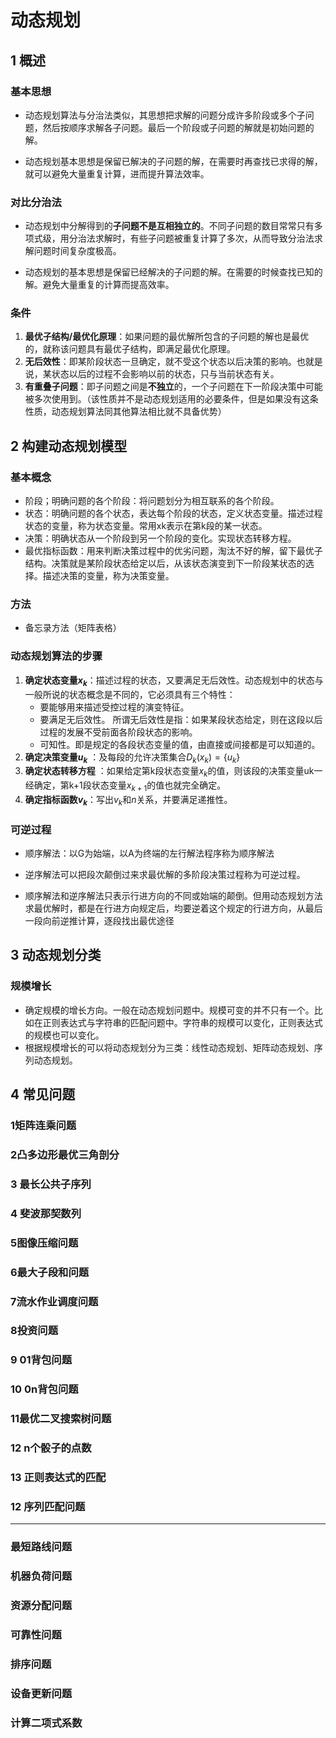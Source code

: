 # 动态规划

## 1 概述
### 基本思想
* 动态规划算法与分治法类似，其思想把求解的问题分成许多阶段或多个子问题，然后按顺序求解各子问题。最后一个阶段或子问题的解就是初始问题的解。

* 动态规划基本思想是保留已解决的子问题的解，在需要时再查找已求得的解，就可以避免大量重复计算，进而提升算法效率。


### 对比分治法
* 动态规划中分解得到的**子问题不是互相独立的**。不同子问题的数目常常只有多项式级，用分治法求解时，有些子问题被重复计算了多次，从而导致分治法求解问题时间复杂度极高。

* 动态规划的基本思想是保留已经解决的子问题的解。在需要的时候查找已知的解。避免大量重复的计算而提高效率。

### 条件
1. **最优子结构/最优化原理**：如果问题的最优解所包含的子问题的解也是最优的，就称该问题具有最优子结构，即满足最优化原理。
2. **无后效性**：即某阶段状态一旦确定，就不受这个状态以后决策的影响。也就是说，某状态以后的过程不会影响以前的状态，只与当前状态有关。
3. **有重叠子问题**：即子问题之间是**不独立**的，一个子问题在下一阶段决策中可能被多次使用到。（该性质并不是动态规划适用的必要条件，但是如果没有这条性质，动态规划算法同其他算法相比就不具备优势）



## 2 构建动态规划模型

### 基本概念

* 阶段；明确问题的各个阶段：将问题划分为相互联系的各个阶段。
* 状态：明确问题的各个状态，表达每个阶段的状态，定义状态变量。描述过程状态的变量，称为状态变量。常用xk表示在第k段的某一状态。
* 决策：明确状态从一个阶段到另一个阶段的变化。实现状态转移方程。
* 最优指标函数：用来判断决策过程中的优劣问题，淘汰不好的解，留下最优子结构。决策就是某阶段状态给定以后，从该状态演变到下一阶段某状态的选择。描述决策的变量，称为决策变量。


### 方法

* 备忘录方法（矩阵表格）

### 动态规划算法的步骤
1. **确定状态变量$x_k$**：描述过程的状态，又要满足无后效性。动态规划中的状态与一般所说的状态概念是不同的，它必须具有三个特性：
    * 要能够用来描述受控过程的演变特征。
    * 要满足无后效性。 所谓无后效性是指：如果某段状态给定，则在这段以后过程的发展不受前面各阶段状态的影响。
    * 可知性。即是规定的各段状态变量的值，由直接或间接都是可以知道的。
2. **确定决策变量$u_k$** ：及每段的允许决策集合$D_k(x_k)=\{u_k\}$
3. **确定状态转移方程** ：如果给定第k段状态变量$x_k$的值，则该段的决策变量uk一经确定，第k+1段状态变量$x_{k+1}$的值也就完全确定。 
4. **确定指标函数$v_k$**：写出$v_k$和$n$关系，并要满足递推性。


### 可逆过程
* 顺序解法：以G为始端，以A为终端的左行解法程序称为顺序解法
* 逆序解法可以把段次颠倒过来求最优解的多阶段决策过程称为可逆过程。

* 顺序解法和逆序解法只表示行进方向的不同或始端的颠倒。但用动态规划方法求最优解时，都是在行进方向规定后，均要逆着这个规定的行进方向，从最后一段向前逆推计算，逐段找出最优途径


## 3 动态规划分类
### 规模增长
* 确定规模的增长方向。一般在动态规划问题中。规模可变的并不只有一个。比如在正则表达式与字符串的匹配问题中。字符串的规模可以变化，正则表达式的规模也可以变化。
* 根据规模增长的可以将动态规划分为三类：线性动态规划、矩阵动态规划、序列动态规划。




## 4 常见问题
### 1矩阵连乘问题

### 2凸多边形最优三角剖分

### 3 最长公共子序列

### 4 斐波那契数列

### 5图像压缩问题

### 6最大子段和问题

### 7流水作业调度问题

### 8投资问题

### 9 01背包问题

### 10 0n背包问题

### 11最优二叉搜索树问题

### 12 n个骰子的点数

### 13 正则表达式的匹配

### 12 序列匹配问题

----


### 最短路线问题

### 机器负荷问题

### 资源分配问题

### 可靠性问题

### 排序问题

### 设备更新问题

### 计算二项式系数

